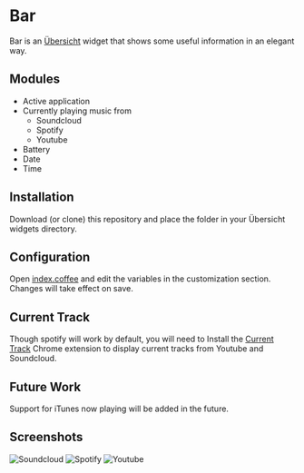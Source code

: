 
# Bar

Bar is an [Übersicht](https://github.com/felixhageloh/uebersicht) widget that shows some useful information in an elegant way.


## Modules

- Active application
- Currently playing music from
  - Soundcloud
  - Spotify
  - Youtube
- Battery
- Date
- Time


## Installation

Download (or clone) this repository and place the folder in your Übersicht widgets directory.


## Configuration

Open [index.coffee](https://github.com/callahanrts/bar/blob/master/index.coffee) and edit the
variables in the customization section. Changes will take effect on save.


## Current Track

Though spotify will work by default, you will need to
Install the <a href="https://github.com/callahanrts/current-track" target="_blank">Current Track</a>
Chrome extension to display current tracks from Youtube and Soundcloud.

## Future Work

Support for iTunes now playing will be added in the future.

## Screenshots
![Soundcloud](http://i.imgur.com/ENprGEy.png)
![Spotify](http://i.imgur.com/HGJj6iR.png)
![Youtube](http://i.imgur.com/5dqSypY.png)

